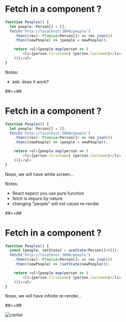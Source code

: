 <!-- .slide: class="with-code" -->

# Fetch in a component ?

```TypeScript
function Peoples() {
  let people: Person[] = [];
  fetch('http://localhost:3000/people')
    .then((res): Promise<Person[]> => res.json())
    .then((newPeople) => (people = newPeople));

    return <ul>{people.map(person => (
        <li>{person.firstname} {person.lastname}</li>
    ))}</ul>
}
```

<!-- .element: class="big-code" -->

Notes:

- ask: does it work?

##==##

<!-- .slide: class="with-code" -->

# Fetch in a component ?

```TypeScript
function Peoples() {
  let people: Person[] = [];
  fetch('http://localhost:3000/people')
    .then((res): Promise<Person[]> => res.json())
    .then((newPeople) => (people = newPeople));

    return <ul>{people.map(person => (
        <li>{person.firstname} {person.lastname}</li>
    ))}</ul>
}
```

<!-- .element: class="big-code" -->

Nope, we will have white screen...

Notes:

- React expect you use pure function
- fetch is impure by nature
- changing "people" will not cause re-render

##==##

<!-- .slide: class="with-code" -->

# Fetch in a component ?

```TypeScript [2,5]
function Peoples() {
  const [people, setState] = useState<Person[]>([]);
  fetch('http://localhost:3000/people')
    .then((res): Promise<Person[]> => res.json())
    .then((newPeople) => (setState(newPeople)));

    return <ul>{people.map(person => (
        <li>{person.firstname} {person.lastname}</li>
    ))}</ul>
}
```

<!-- .element: class="big-code" -->

Nope, we will have infinite re-render...

##==##

![center](assets/images/fetch-infinite-rendering.gif)
